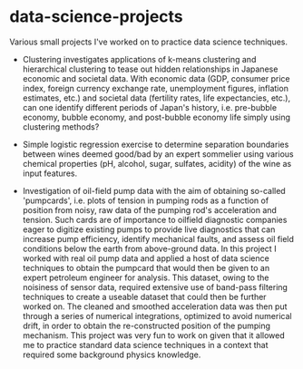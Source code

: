 # data-science-projects

Various small projects I've worked on to practice data science techniques.

- Clustering investigates applications of k-means clustering and hierarchical clustering to tease out hidden relationships in Japanese economic and societal data. With economic data (GDP, consumer price index, foreign currency exchange rate, unemployment figures, inflation estimates, etc.) and societal data (fertility rates, life expectancies, etc.), can one identify different periods of Japan's history, i.e. pre-bubble economy, bubble economy, and post-bubble economy life simply using clustering methods?

- Simple logistic regression exercise to determine separation boundaries between wines deemed good/bad by an expert sommelier using various chemical properties (pH, alcohol, sugar, sulfates, acidity) of the wine as input features.

- Investigation of oil-field pump data with the aim of obtaining so-called 'pumpcards', i.e. plots of tension in pumping rods as a function of position from noisy, raw data of the pumping rod's acceleration and tension. Such cards are of importance to oilfield diagnostic companies eager to digitize existing pumps to provide live diagnostics that can increase pump efficiency, identify mechanical faults, and assess oil field conditions below the earth from above-ground data. In this project I worked with real oil pump data and applied a host of data science techniques to obtain the pumpcard that would then be given to an expert petroleum engineer for analysis. This dataset, owing to the noisiness of sensor data, required extensive use of band-pass filtering techniques to create a useable dataset that could then be further worked on. The cleaned and smoothed acceleration data was then put through a series of numerical integrations, optimized to avoid numerical drift, in order to obtain the re-constructed position of the pumping mechanism. This project was very fun to work on given that it allowed me to practice standard data science techniques in a context that required some background physics knowledge.

